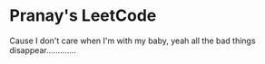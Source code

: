 # Pranay's LeetCode
Cause I don't care when I'm with my baby, yeah all the bad things disappear.............
